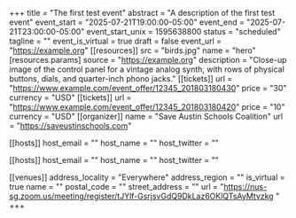 +++
title = "The first test event"
abstract = "A description of the first test event"
event_start = "2025-07-21T19:00:00-05:00"
event_end = "2025-07-21T23:00:00-05:00"
event_start_unix = 1595638800
status = "scheduled"
tagline = ""
event_is_virtual = true
draft = false
event_url = "https://example.org"
[[resources]]
  src = "birds.jpg"
  name = "hero"
  [resources.params]
    source = "https://example.org"
    description = "Close-up image of the control panel for a vintage analog synth, with rows of physical buttons, dials, and quarter-inch phono jacks."
[[tickets]]
  url = "https://www.example.com/event_offer/12345_201803180430"
  price = "30"
  currency = "USD"
[[tickets]]
  url = "https://www.example.com/event_offer/12345_201803180420"
  price = "10"
  currency = "USD"
[[organizer]]
  name = "Save Austin Schools Coalition"
  url = "https://saveustinschools.com"

[[hosts]]
  host_email = ""
  host_name = ""
  host_twitter = ""

[[hosts]]
  host_email = ""
  host_name = ""
  host_twitter = ""


[[venues]]
  address_locality = "Everywhere"
  address_region = ""
  is_virtual = true
  name = ""
  postal_code = ""
  street_address = ""
  url = "https://nus-sg.zoom.us/meeting/register/tJYlf-GsrjsvGdQ9DkLaz6OKlQTsAyMtvzkg "
+++
